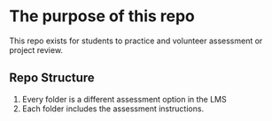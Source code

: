 # The purpose of this repo

This repo exists for students to practice and volunteer assessment or project review.

## Repo Structure
1. Every folder is a different assessment option in the LMS
2. Each folder includes the assessment instructions.